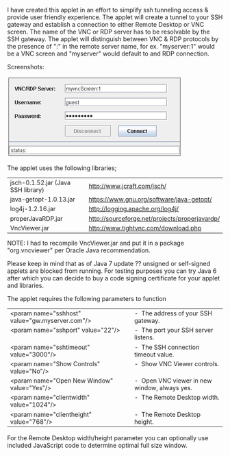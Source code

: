 <html>
<head>
<title>TunApplet</title>
</head>
<body>
<div class="markdown-body">
<p>I have created this applet in an effort to simplify ssh
tunneling access &amp; provide user friendly experience. The
applet will create a tunnel to your SSH gateway and establish a
connection to either Remote Desktop or VNC screen. The name of
the VNC or RDP server has to be resolvable by the SSH gateway.
The applet will distinguish between VNC &amp; RDP protocols by
the presence of ":" in the remote server name, for ex.
"myserver:1" would be a VNC screen and "myserver" would default
to and RDP connection.</p>
<p>Screenshots:</p>
<p><img src="https://github.com/aminasyan/TunApplet/raw/master/screenshots/TunApplet.jpeg"
alt="TunApplet.jpeg"><br>
</p>
<p>The applet uses the following libraries;</p>
<table>
<tbody>
<tr>
<td>jsch-0.1.52.jar (Java SSH library)</td>
<td><a href="http://www.jcraft.com/jsch/">http://www.jcraft.com/jsch/</a></td>
</tr>
<tr>
<td>java-getopt-1.0.13.jar</td>
<td><a href="https://www.gnu.org/software/java-getopt/">https://www.gnu.org/software/java-getopt/</a></td>
</tr>
<tr>
<td>log4j-1.2.16.jar</td>
<td><a href="http://logging.apache.org/log4j/">http://logging.apache.org/log4j/</a></td>
</tr>
<tr>
<td>properJavaRDP.jar</td>
<td><a href="http://sourceforge.net/projects/properjavardp/">http://sourceforge.net/projects/properjavardp/</a></td>
</tr>
<tr>
<td>VncViewer.jar</td>
<td><a href="http://www.tightvnc.com/download.php">http://www.tightvnc.com/download.php</a></td>
</tr>
</tbody>
</table>
<p>NOTE: I had to recompile VncViewer.jar and put it in a package
"org.vncviewer" per Oracle Java recommendation.</p>
<p>Please keep in mind that as of Java 7 update ?? unsigned or
self-signed applets are blocked from running. For testing
purposes you can try Java 6 after which you can decide to buy a
code signing certificate for your applet and libraries.</p>
<p>The applet requires the following parameters to function<br>
</p>
<table width="740" border="0" cellpadding="2" cellspacing="2"
height="280">
<tbody>
<tr>
<td valign="top">&lt;param name="sshhost"
value="gw.myserver.com"/&gt;<br>
</td>
<td valign="top">-&nbsp; The address of your SSH gateway.<br>
</td>
</tr>
<tr>
<td valign="top">&lt;param name="sshport" value="22"/&gt;<br>
</td>
<td valign="top">-&nbsp; The port your SSH server listens.<br>
</td>
</tr>
<tr>
<td valign="top">&lt;param name="sshtimeout"
value="3000"/&gt;<br>
</td>
<td valign="top">-&nbsp; The SSH connection timeout value.<br>
</td>
</tr>
<tr>
<td valign="top">&lt;param name="Show Controls"
value="No"/&gt;<br>
</td>
<td valign="top">-&nbsp; Show VNC Viewer controls.<br>
</td>
</tr>
<tr>
<td valign="top">&lt;param name="Open New Window"
value="Yes"/&gt;<br>
</td>
<td valign="top">-&nbsp; Open VNC viewer in new window,
always yes.<br>
</td>
</tr>
<tr>
<td valign="top">&lt;param name="clientwidth"
value="1024"/&gt;<br>
</td>
<td valign="top">-&nbsp; The Remote Desktop width.<br>
</td>
</tr>
<tr>
<td valign="top">&lt;param name="clientheight"
value="768"/&gt;<br>
</td>
<td valign="top">-&nbsp; The Remote Desktop height.<br>
</td>
</tr>
</tbody>
</table>
<p>For the Remote Desktop width/height parameter you can
optionally use included JavaScript code to determine optimal
full size window.<br>
</p>
</div>
</body>
</html>

